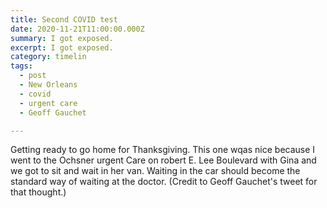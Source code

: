 ```yaml
---
title: Second COVID test
date: 2020-11-21T11:00:00.000Z
summary: I got exposed.
excerpt: I got exposed.
category: timelin
tags:
  - post 
  - New Orleans
  - covid
  - urgent care
  - Geoff Gauchet

---
```


Getting ready to go home for Thanksgiving. This one wqas nice because I went to the Ochsner urgent Care on robert E. Lee Boulevard with Gina and we got to sit and wait in her van. Waiting in the car should become the standard way of waiting at the doctor. (Credit to Geoff Gauchet's tweet for that thought.)